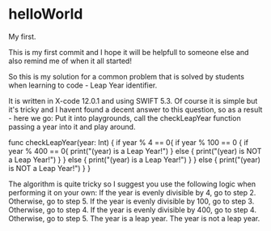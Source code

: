 # helloWorld
My first.

This is my first commit and I hope it will be helpfull to someone else and also remind me of when it all started! 

So this is my solution for a common problem that is solved by students when learning to code - Leap Year identifier.


It is written in X-code 12.0.1 and using SWIFT 5.3.
Of course it is simple but it's tricky and I havent found a decent answer to this question, so as a result - here we go:
Put it into playgrounds, call the checkLeapYear function passing a year into it and play around.

func checkLeapYear(year: Int) {
    if year % 4 == 0{
        if year % 100 == 0 {
            if year % 400 == 0{
                print("\(year) is a Leap Year!")
            } else {
                print("\(year) is NOT a Leap Year!")
            }
        } else {
            print("\(year) is a Leap Year!")
        }
    } else {
        print("\(year) is NOT a Leap Year!")
    }
}

The algorithm is quite tricky so I suggest you use the following logic when performing it on your own:
 If the year is evenly divisible by 4, go to step 2.   Otherwise, go to step 5.
 If the year is evenly divisible by 100, go to step 3.   Otherwise, go to step 4.
 If the year is evenly divisible by 400, go to step 4.   Otherwise, go to step 5.
 The year is a leap year.
 The year is not a leap year.
